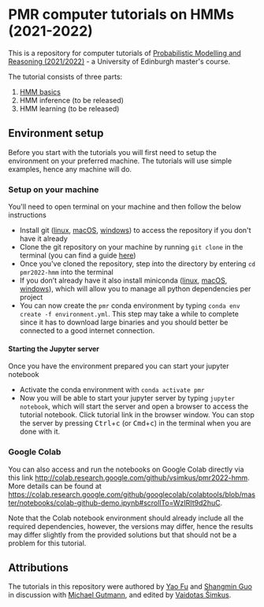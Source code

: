 # PMR computer tutorials on HMMs (2021-2022)

This is a repository for computer tutorials of [Probabilistic Modelling and Reasoning (2021/2022)](http://www.inf.ed.ac.uk/teaching/courses/pmr) - a University of Edinburgh master's course.

The tutorial consists of three parts:

1. [HMM basics](<./HMM basics.ipynb>)
2. HMM inference (to be released)
3. HMM learning (to be released)

## Environment setup

Before you start with the tutorials you will first need to setup the environment on your preferred machine. The tutorials will use simple examples, hence any machine will do.

### Setup on your machine

You'll need to open terminal on your machine and then follow the below instructions

* Install git ([linux](https://git-scm.com/download/linux), [macOS](https://git-scm.com/download/mac), [windows](https://git-scm.com/download/win)) to access the repository if you don't have it already
* Clone the git repository on your machine by running `git clone` in the terminal (you can find a guide [here](https://docs.github.com/en/repositories/creating-and-managing-repositories/cloning-a-repository))
* Once you've cloned the repository, step into the directory by entering `cd pmr2022-hmm` into the terminal
* If you don’t already have it also install miniconda  ([linux](https://conda.io/projects/conda/en/latest/user-guide/install/linux.html), [macOS](https://conda.io/projects/conda/en/latest/user-guide/install/macos.html), [windows](https://conda.io/projects/conda/en/latest/user-guide/install/windows.html)), which will allow you to manage all python dependencies per project
* You can now create the `pmr` conda environment by typing `conda env create -f environment.yml`. This step may take a while to complete since it has to download large binaries and you should better be connected to a good internet connection.

#### Starting the Jupyter server

Once you have the environment prepared you can start your jupyter notebook

* Activate the conda environment with `conda activate pmr`
* Now you will be able to start your jupyter server by typing `jupyter notebook`, which will start the server and open a browser to access the tutorial notebook. Click tutorial link in the browser window. You can stop the server by pressing <kbd>Ctrl</kbd>+<kbd>c</kbd> (or <kbd>Cmd</kbd>+<kbd>c</kbd>) in the terminal when you are done with it.

### Google Colab

You can also access and run the notebooks on Google Colab directly via this link <http://colab.research.google.com/github/vsimkus/pmr2022-hmm>. More details can be found at <https://colab.research.google.com/github/googlecolab/colabtools/blob/master/notebooks/colab-github-demo.ipynb#scrollTo=WzIRIt9d2huC>.

Note that the Colab notebook environment should already include all the required dependencies, however, the versions may differ, hence the results may differ slightly from the provided solutions but that should not be a problem for this tutorial.

## Attributions

The tutorials in this repository were authored by [Yao Fu](https://github.com/FranxYao/) and [Shangmin Guo](https://github.com/Shawn-Guo-CN) in discussion with [Michael Gutmann](https://michaelgutmann.github.io/), and edited by [Vaidotas Šimkus](https://github.com/vsimkus).
